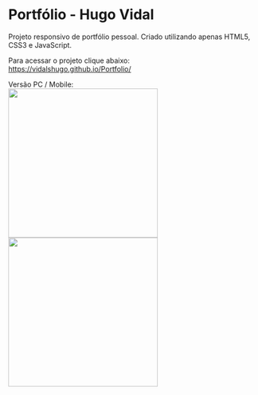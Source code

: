 # Portfólio - Hugo Vidal

Projeto responsivo de portfólio pessoal. Criado utilizando apenas HTML5, CSS3 e JavaScript.

Para acessar o projeto clique abaixo:<br>https://vidalshugo.github.io/Portfolio/

Versão PC / Mobile:<br>
<img src="https://user-images.githubusercontent.com/87623017/212429851-fd657a88-5e24-4385-814d-29cee8d01ed9.jpg" width="300px"/>
<img src="https://user-images.githubusercontent.com/87623017/212431374-ffd12af3-a957-426e-8044-a0206a52bd34.png" height = "300px"/>


